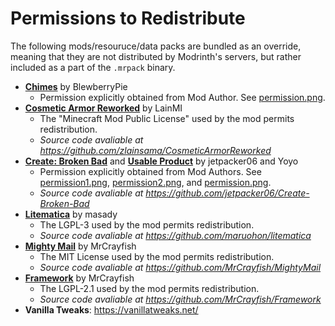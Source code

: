 # Permissions to Redistribute 
The following mods/resouruce/data packs are bundled as an override, meaning that they are not distributed by Modrinth's servers, but rather included as a part of the `.mrpack` binary.

- **[Chimes](https://www.curseforge.com/minecraft/mc-mods/chimes)** by BlewberryPie
  - Permission explicitly obtained from Mod Author. See [permission.png](chimes/permission.png).
- **[Cosmetic Armor Reworked](https://www.curseforge.com/minecraft/mc-mods/cosmetic-armor-reworked)** by LainMI
  - The "Minecraft Mod Public License" used by the mod permits redistribution.
  - *Source code avaliable at https://github.com/zlainsama/CosmeticArmorReworked*
- **[Create: Broken Bad](https://discord.gg/JzAQPX7kDR)** and **[Usable Product](https://discord.gg/JzAQPX7kDR)** by jetpacker06 and Yoyo
  - Permission explicitly obtained from Mod Authors. See [permission1.png](createbb/permission1.png), [permission2.png](createbb/permission2.png), and [permission.png](usableproduct/permission.png).
  - *Source code avaliable at https://github.com/jetpacker06/Create-Broken-Bad*
- **[Litematica](https://www.curseforge.com/minecraft/mc-mods/litematica)** by masady
  - The LGPL-3 used by the mod permits redistribution.
  - *Source code avaliable at https://github.com/maruohon/litematica*
- **[Mighty Mail](https://www.curseforge.com/minecraft/mc-mods/mighty-mail)** by MrCrayfish
  - The MIT License used by the mod permits redistribution.
  - *Source code avaliable at https://github.com/MrCrayfish/MightyMail*
- **[Framework](https://www.curseforge.com/minecraft/mc-mods/framework)** by MrCrayfish
  - The LGPL-2.1 used by the mod permits redistribution.
  - *Source code avaliable at https://github.com/MrCrayfish/Framework*
- **Vanilla Tweaks**: https://vanillatweaks.net/